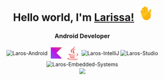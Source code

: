 <div align="center">

# Hello world, I'm <a href="https://www.linkedin.com/in/lari-dev">Larissa!</a> <img src="https://raw.githubusercontent.com/ShazidMashrafi/ShazidMashrafi/main/Assets/waving-hand.gif" alt="waving hand" width="40px" height="40px">
</div>

<div align="center">

### Android Developer
<div>
     <img align="center" alt="Laros-Android" height="40" width="40" src="https://cdn.jsdelivr.net/gh/devicons/devicon/icons/android/android-plain.svg">
     <img align="center" alt="Laros-Kotlin" height="40" width="40" src="https://raw.githubusercontent.com/devicons/devicon/master/icons/kotlin/kotlin-original.svg">
     <img align="center" alt="Laros-Java" height="40" width="40" src="https://github.com/devicons/devicon/blob/master/icons/java/java-plain.svg">
     <img align="center" alt="Laros-IntelliJ" height="45" width="45" src="https://raw.githubusercontent.com/yurijserrano/Github-Profile-Readme-Logos/f994c418a134b58c4aec11152f6a4a33fa89da26/ides/intellij.svg">
     <img align="center" alt="Laros-Studio" height="40" width="40"  src="https://raw.githubusercontent.com/yurijserrano/Github-Profile-Readme-Logos/f994c418a134b58c4aec11152f6a4a33fa89da26/ides/android-studio.svg">
    <img align="center" alt="Laros-Embedded-Systems" height="60" width="60" src="https://bootlin.com/graphics/flaticon-embedded-linux-training.png" >

</div>

<div> 
   <img height=160em align="center" src="https://github-readme-stats.vercel.app/api/top-langs/?username=zbkllz&theme=transparent&layout=compact&hide_border=true" />
</div> 

</div>
